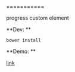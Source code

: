 <wx-progress/>
===========

progress custom element


**Dev:  **

`bower install`

**Demo:  **

[link](https://p-wxiao.rhcloud.com/myelements/index.html)

